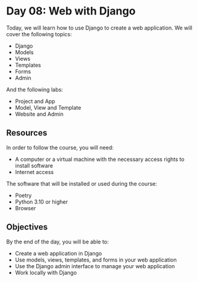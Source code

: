 # Day 08: Web with Django

Today, we will learn how to use Django to create a web application. We will cover the following topics:

- Django
- Models
- Views
- Templates
- Forms
- Admin

And the following labs:

- Project and App
- Model, View and Template
- Website and Admin

## Resources

In order to follow the course, you will need:

- A computer or a virtual machine with the necessary access rights to install software
- Internet access

The software that will be installed or used during the course:

- Poetry
- Python 3.10 or higher
- Browser

## Objectives

By the end of the day, you will be able to:

- Create a web application in Django
- Use models, views, templates, and forms in your web application
- Use the Django admin interface to manage your web application
- Work locally with Django
